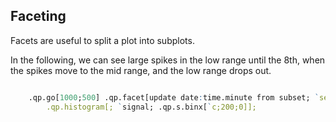 ## Faceting

Facets are useful to split a plot into subplots.

In the following, we can see large spikes in the low range until the
8th, when the spikes move to the mid range, and the low range drops out.

```q

    .qp.go[1000;500] .qp.facet[update date:time.minute from subset; `sensor]
        .qp.histogram[; `signal; .qp.s.binx[`c;200;0]];

```
